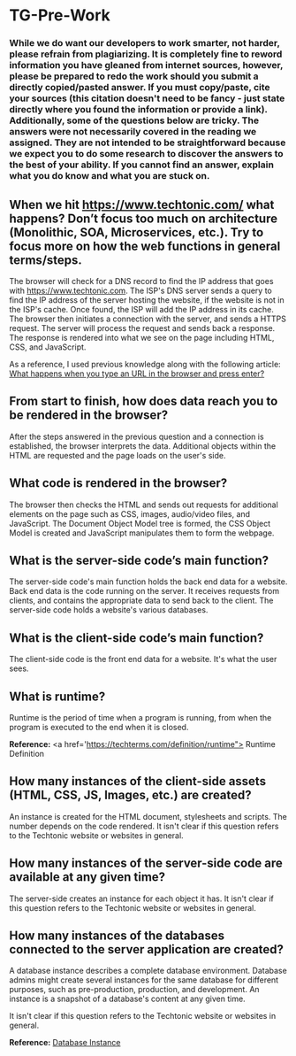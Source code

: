 # TG-Pre-Work

### While we do want our developers to work smarter, not harder, please refrain from plagiarizing.  It is completely fine to reword information you have gleaned from internet sources, however, please be prepared to redo the work should you submit a directly copied/pasted answer.  If you must copy/paste, cite your sources (this citation doesn't need to be fancy - just state directly where you found the information or provide a link).  Additionally, some of the questions below are tricky.  The answers were not necessarily covered in the reading we assigned.  They are not intended to be straightforward because we expect you to do some research to discover the answers to the best of your ability.  If you cannot find an answer, explain what you do know and what you are stuck on.  

## When we hit https://www.techtonic.com/ what happens? Don’t focus too much on architecture (Monolithic, SOA, Microservices, etc.). Try to focus more on how the web functions in general terms/steps.

The browser will check for a DNS record to find the IP address that goes with https://www.techtonic.com. The ISP's DNS server sends a query to find the IP address of the server hosting the website, if the website is not in the ISP's cache. Once found, the ISP will add the IP address in its cache. The browser then initiates a connection with the server, and sends a HTTPS request. The server will process the request and sends back a response. The response is rendered into what we see on the page including HTML, CSS, and JavaScript.

As a reference, I used previous knowledge along with the following article:
<a href="https://medium.com/@maneesha.wijesinghe1/what-happens-when-you-type-an-url-in-the-browser-and-press-enter-bb0aa2449c1a"> What happens when you type an URL in the browser and press enter?</a>

## From start to finish, how does data reach you to be rendered in the browser?

After the steps answered in the previous question and a connection is established, the browser interprets the data. Additional objects within the HTML are requested and the page loads on the user's side.

## What code is rendered in the browser?

The browser then checks the HTML and sends out requests for additional elements on the page such as CSS, images, audio/video files, and JavaScript.  The Document Object Model tree is formed, the CSS Object Model is created and JavaScript manipulates them to form the webpage.

## What is the server-side code’s main function?

The server-side code's main function holds the back end data for a website. Back end data is the code running on the server. It receives requests from clients, and contains the appropriate data to send back to the client. The server-side code holds a website's various databases.

## What is the client-side code’s main function?

The client-side code is the front end data for a website. It's what the user sees.

## What is runtime?

Runtime is the period of time when a program is running, from when the program is executed to the end when it is closed.

<strong>Reference:</strong>
<a href='https://techterms.com/definition/runtime"> Runtime Definition</a>

## How many instances of the client-side assets (HTML, CSS, JS, Images, etc.) are created?

An instance is created for the HTML document, stylesheets and scripts. The number depends on the code rendered. It isn't clear if this question refers to the Techtonic website or websites in general.

## How many instances of the server-side code are available at any given time?

The server-side creates an instance for each object it has. It isn't clear if this question refers to the Techtonic website or websites in general.

## How many instances of the databases connected to the server application are created?

A database instance describes a complete database environment. Database admins might create several instances for the same database for different purposes, such as pre-production, production, and development. An instance is a snapshot of a database's content at any given time.

It isn't clear if this question refers to the Techtonic website or websites in general.

<strong>Reference:</strong>
<a href="https://www.lifewire.com/database-instance-1019612"> Database Instance</a>
